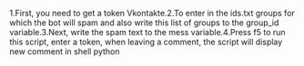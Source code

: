 1.First, you need to get a token Vkontakte.2.To enter in the ids.txt groups for which the bot will spam and also write this list of groups to the group_id variable.3.Next, write the spam text to the mess variable.4.Press f5 to run this script, enter a token, when leaving a comment, the script will display new comment in shell python
